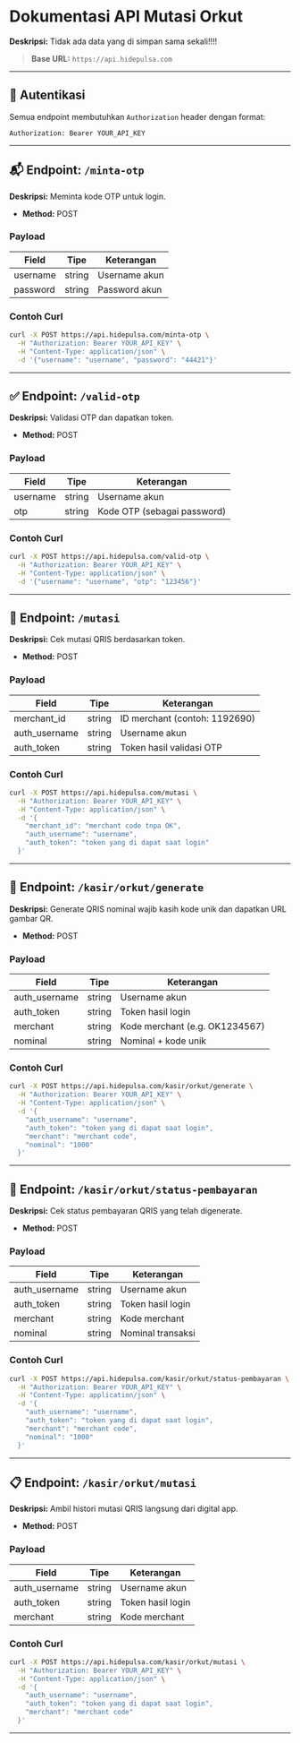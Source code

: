 
# Dokumentasi API Mutasi Orkut
**Deskripsi:** Tidak ada data yang di simpan sama sekali!!!!

> **Base URL:** `https://api.hidepulsa.com`

---

## 🔐 Autentikasi

Semua endpoint membutuhkan `Authorization` header dengan format:

```
Authorization: Bearer YOUR_API_KEY
```

---

## 📬 Endpoint: `/minta-otp`

**Deskripsi:** Meminta kode OTP untuk login.

- **Method:** POST

### Payload

| Field    | Tipe    | Keterangan         |
|----------|---------|--------------------|
| username | string  | Username akun      |
| password | string  | Password akun      |

### Contoh Curl

```bash
curl -X POST https://api.hidepulsa.com/minta-otp \
  -H "Authorization: Bearer YOUR_API_KEY" \
  -H "Content-Type: application/json" \
  -d '{"username": "username", "password": "44421"}'
```

---

## ✅ Endpoint: `/valid-otp`

**Deskripsi:** Validasi OTP dan dapatkan token.

- **Method:** POST

### Payload

| Field    | Tipe   | Keterangan                     |
|----------|--------|--------------------------------|
| username | string | Username akun                  |
| otp      | string | Kode OTP (sebagai password)    |

### Contoh Curl

```bash
curl -X POST https://api.hidepulsa.com/valid-otp \
  -H "Authorization: Bearer YOUR_API_KEY" \
  -H "Content-Type: application/json" \
  -d '{"username": "username", "otp": "123456"}'
```

---

## 💸 Endpoint: `/mutasi`

**Deskripsi:** Cek mutasi QRIS berdasarkan token.

- **Method:** POST

### Payload

| Field         | Tipe    | Keterangan                |
|---------------|---------|---------------------------|
| merchant_id   | string  | ID merchant (contoh: 1192690) |
| auth_username | string  | Username akun             |
| auth_token    | string  | Token hasil validasi OTP  |

### Contoh Curl

```bash
curl -X POST https://api.hidepulsa.com/mutasi \
  -H "Authorization: Bearer YOUR_API_KEY" \
  -H "Content-Type: application/json" \
  -d '{
    "merchant_id": "merchant code tnpa OK",
    "auth_username": "username",
    "auth_token": "token yang di dapat saat login"
  }'
```

---

## 🧾 Endpoint: `/kasir/orkut/generate`

**Deskripsi:** Generate QRIS nominal wajib kasih kode unik dan dapatkan URL gambar QR.

- **Method:** POST

### Payload

| Field         | Tipe   | Keterangan              |
|---------------|--------|--------------------------|
| auth_username | string | Username akun            |
| auth_token    | string | Token hasil login        |
| merchant      | string | Kode merchant (e.g. OK1234567) |
| nominal       | string | Nominal + kode unik |

### Contoh Curl

```bash
curl -X POST https://api.hidepulsa.com/kasir/orkut/generate \
  -H "Authorization: Bearer YOUR_API_KEY" \
  -H "Content-Type: application/json" \
  -d '{
    "auth_username": "username",
    "auth_token": "token yang di dapat saat login",
    "merchant": "merchant code",
    "nominal": "1000"
  }'
```

---

## 🔎 Endpoint: `/kasir/orkut/status-pembayaran`

**Deskripsi:** Cek status pembayaran QRIS yang telah digenerate.

- **Method:** POST

### Payload

| Field         | Tipe   | Keterangan           |
|---------------|--------|----------------------|
| auth_username | string | Username akun        |
| auth_token    | string | Token hasil login    |
| merchant      | string | Kode merchant        |
| nominal       | string | Nominal transaksi    |

### Contoh Curl

```bash
curl -X POST https://api.hidepulsa.com/kasir/orkut/status-pembayaran \
  -H "Authorization: Bearer YOUR_API_KEY" \
  -H "Content-Type: application/json" \
  -d '{
    "auth_username": "username",
    "auth_token": "token yang di dapat saat login",
    "merchant": "merchant code",
    "nominal": "1000"
  }'
```

---

## 📋 Endpoint: `/kasir/orkut/mutasi`

**Deskripsi:** Ambil histori mutasi QRIS langsung dari digital app.

- **Method:** POST

### Payload

| Field         | Tipe   | Keterangan         |
|---------------|--------|--------------------|
| auth_username | string | Username akun      |
| auth_token    | string | Token hasil login  |
| merchant      | string | Kode merchant      |

### Contoh Curl

```bash
curl -X POST https://api.hidepulsa.com/kasir/orkut/mutasi \
  -H "Authorization: Bearer YOUR_API_KEY" \
  -H "Content-Type: application/json" \
  -d '{
    "auth_username": "username",
    "auth_token": "token yang di dapat saat login",
    "merchant": "merchant code"
  }'
```

---


